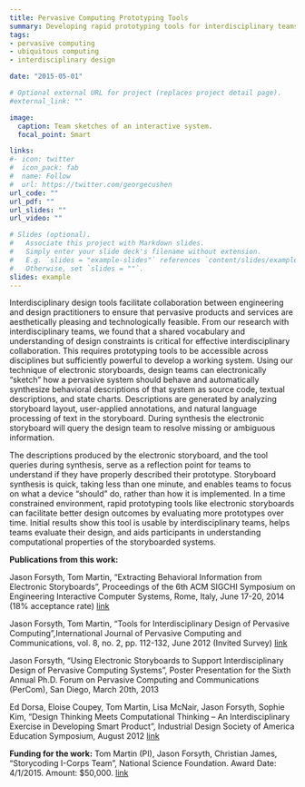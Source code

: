 ```yaml
---
title: Pervasive Computing Prototyping Tools
summary: Developing rapid prototyping tools for interdisciplinary teams in pervasive computing.
tags:
- pervasive computing
- ubiquitous computing
- interdisciplinary design

date: "2015-05-01"

# Optional external URL for project (replaces project detail page).
#external_link: ""

image:
  caption: Team sketches of an interactive system.
  focal_point: Smart

links:
#- icon: twitter
#  icon_pack: fab
#  name: Follow
#  url: https://twitter.com/georgecushen
url_code: ""
url_pdf: ""
url_slides: ""
url_video: ""

# Slides (optional).
#   Associate this project with Markdown slides.
#   Simply enter your slide deck's filename without extension.
#   E.g. `slides = "example-slides"` references `content/slides/example-slides.md`.
#   Otherwise, set `slides = ""`.
slides: example
---
```


Interdisciplinary design tools facilitate collaboration between engineering and design practitioners to ensure that pervasive products and services are aesthetically pleasing and technologically feasible. From our research with interdisciplinary teams, we found that a shared vocabulary and understanding of design constraints is critical for effective interdisciplinary collaboration. This requires prototyping tools to be accessible across disciplines but sufficiently powerful to develop a working system. Using our technique of electronic storyboards, design teams can electronically “sketch” how a pervasive system should behave and automatically synthesize behavioral descriptions of that system as source code, textual descriptions, and state charts. Descriptions are generated by analyzing storyboard layout, user-applied annotations, and natural language processing of text in the storyboard. During synthesis the electronic storyboard will query the design team to resolve missing or ambiguous information.

The descriptions produced by the electronic storyboard, and the tool queries during synthesis, serve as a reflection point for teams to understand if they have properly described their prototype. Storyboard synthesis is quick, taking less than one minute, and enables teams to focus on what a device “should” do, rather than how it is implemented. In a time constrained environment, rapid prototyping tools like electronic storyboards can facilitate better design outcomes by evaluating more prototypes over time. Initial results show this tool is usable by interdisciplinary teams, helps teams evaluate their design, and aids participants in understanding computational properties of the storyboarded systems.



**Publications from this work:**

Jason Forsyth, Tom Martin, “Extracting Behavioral Information from Electronic Storyboards”, Proceedings of the 6th ACM SIGCHI Symposium on Engineering Interactive Computer Systems, Rome, Italy, June 17-20, 2014 (18% acceptance rate) [link](/publication/eics/)

Jason Forsyth, Tom Martin, “Tools for Interdisciplinary Design of Pervasive Computing”,International Journal of Pervasive Computing and Communications, vol. 8, no. 2, pp. 112-132, June 2012 (Invited Survey) [link](/publication/ipjcc/)

Jason Forsyth, “Using Electronic Storyboards to Support Interdisciplinary Design of Pervasive Computing Systems”, Poster Presentation for the Sixth Annual Ph.D. Forum on Pervasive Computing and Communications (PerCom), San Diego, March 20th, 2013


Ed Dorsa, Eloise Coupey, Tom Martin, Lisa McNair, Jason Forsyth, Sophie Kim, “Design Thinking Meets Computational Thinking – An Interdisciplinary Exercise in Developing Smart Product”, Industrial Design Society of America Education Symposium, August 2012 [link](/publication/idsa)


**Funding for the work:**
Tom Martin (PI), Jason Forsyth, Christian James, “Storycoding I-Corps Team”, National Science Foundation. Award Date: 4/1/2015. Amount: $50,000. [link](http://www.nsf.gov/awardsearch/showAward?AWD_ID=1535818)